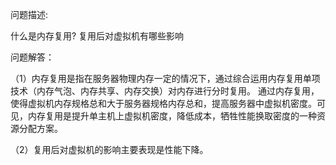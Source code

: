 问题描述:

什么是内存复用? 复用后对虚拟机有哪些影响

问题解答：

（1）内存复用是指在服务器物理内存一定的情况下，通过综合运用内存复用单项技术（内存气泡、内存共享、内存交换）对内存进行分时复用。
通过内存复用，使得虚拟机内存规格总和大于服务器规格内存总和，提高服务器中虚拟机密度。可见，内存复用是提升单主机上虚拟机密度，降低成本，牺牲性能换取密度的一种资源分配方案。

（2）复用后对虚拟机的影响主要表现是性能下降。

